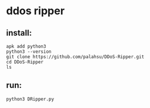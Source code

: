 # ddos ripper
## install:
``` apk update
apk add python3
python3 --version
git clone https://github.com/palahsu/DDoS-Ripper.git
cd DDoS-Ripper
ls
```
## run:
`python3 DRipper.py`
